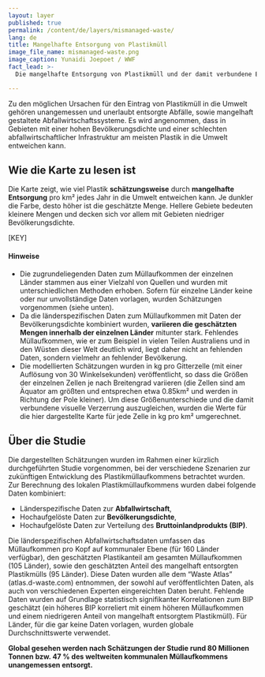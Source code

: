 ```yaml
---
layout: layer
published: true
permalink: /content/de/layers/mismanaged-waste/
lang: de
title: Mangelhafte Entsorgung von Plastikmüll
image_file_name: mismanaged-waste.png
image_caption: Yunaidi Joepoet / WWF
fact_lead: >-
  Die mangelhafte Entsorgung von Plastikmüll und der damit verbundene Eintrag in unsere Umwelt ist ein wachsendes globales Problem. Wind und Regen sorgen dafür, dass der Plastikmüll in unsere Flüsse und damit ins Meer gelangt, wo er die dort lebenden Tiere gefährdet und in die Nahrungskette gelangen kann.

---
```


Zu den möglichen Ursachen für den Eintrag von Plastikmüll in die Umwelt gehören unangemessen und unerlaubt entsorgte Abfälle, sowie mangelhaft gestaltete Abfallwirtschaftssysteme. Es wird angenommen, dass in Gebieten mit einer hohen Bevölkerungsdichte und einer schlechten abfallwirtschaftlicher Infrastruktur am meisten Plastik in die Umwelt entweichen kann.

## Wie die Karte zu lesen ist

Die Karte zeigt, wie viel Plastik **schätzungsweise** durch **mangelhafte Entsorgung** pro km² jedes Jahr in die Umwelt entweichen kann. Je dunkler die Farbe, desto höher ist die geschätzte Menge. Hellere Gebiete bedeuten kleinere Mengen und decken sich vor allem mit Gebieten niedriger Bevölkerungsdichte.

[KEY]

#### Hinweise

* Die zugrundeliegenden Daten zum Müllaufkommen der einzelnen Länder stammen aus einer Vielzahl von Quellen und wurden mit unterschiedlichen Methoden erhoben. Sofern für einzelne Länder keine oder nur unvollständige Daten vorlagen, wurden Schätzungen vorgenommen (siehe unten).
* Da die länderspezifischen Daten zum Müllaufkommen mit Daten der Bevölkerungsdichte kombiniert wurden, **variieren die geschätzten Mengen innerhalb der einzelnen Länder** mitunter stark. Fehlendes Müllaufkommen, wie er zum Beispiel in vielen Teilen Australiens und in den Wüsten dieser Welt deutlich wird, liegt daher nicht an fehlenden Daten, sondern vielmehr an fehlender Bevölkerung.
* Die modellierten Schätzungen wurden in kg pro Gitterzelle (mit einer Auflösung von 30 Winkelsekunden) veröffentlicht, so dass die Größen der einzelnen Zellen je nach Breitengrad variieren (die Zellen sind am Äquator am größten und entsprechen etwa 0.85km² und werden in Richtung der Pole kleiner). Um diese Größenunterschiede und die damit verbundene visuelle Verzerrung auszugleichen, wurden die Werte für die hier dargestellte Karte für jede Zelle in kg pro km² umgerechnet.


## Über die Studie

Die dargestellten Schätzungen wurden im Rahmen einer kürzlich durchgeführten Studie vorgenommen, bei der verschiedene Szenarien zur zukünftigen Entwicklung des Plastikmüllaufkommens betrachtet wurden. Zur Berechnung des lokalen Plastikmüllaufkommens wurden dabei folgende Daten kombiniert:

* Länderspezifische Daten zur **Abfallwirtschaft**,
* Hochaufgelöste Daten zur **Bevölkerungsdichte**,
* Hochaufgelöste Daten zur Verteilung des **Bruttoinlandprodukts (BIP)**.

Die länderspezifischen Abfallwirtschaftsdaten umfassen das Müllaufkommen pro Kopf auf kommunaler Ebene (für 160 Länder verfügbar), den geschätzten Plastikanteil am gesamten Müllaufkommen (105 Länder), sowie den geschätzten Anteil des mangelhaft entsorgten Plastikmülls (95 Länder). Diese Daten wurden alle dem “Waste Atlas” (atlas.d-waste.com) entnommen, der sowohl auf veröffentlichten Daten, als auch von verschiedenen Experten eingereichten Daten beruht. Fehlende Daten wurden auf Grundlage statistisch signifikanter Korrelationen zum BIP geschätzt (ein höheres BIP korreliert mit einem höheren Müllaufkommen und einem niedrigeren Anteil von mangelhaft entsorgtem Plastikmüll). Für Länder, für die gar keine Daten vorlagen, wurden globale Durchschnittswerte verwendet.

**Global gesehen werden nach Schätzungen der Studie rund 80 Millionen Tonnen bzw. 47 % des weltweiten kommunalen Müllaufkommens unangemessen entsorgt.**
